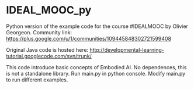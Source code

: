 IDEAL_MOOC_py
=============

Python version of the example code for the course #IDEALMOOC by Olivier Georgeon. Community link: https://plus.google.com/u/1/communities/109445848302721599408

Original Java code is hosted here: http://developmental-learning-tutorial.googlecode.com/svn/trunk/

This code introduce basic concepts of Embodied AI. No dependences, this is not a standalone library. Run main.py in python console. Modify main.py to run different examples.
